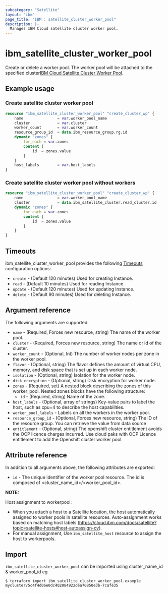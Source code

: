 ```yaml
---
subcategory: "Satellite"
layout: "ibm"
page_title: "IBM : satellite_cluster_worker_pool"
description: |-
  Manages IBM Cloud satellite cluster worker pool.
---
```


# ibm_satellite\_cluster\_worker\_pool

 Create or delete a worker pool. The worker pool will be attached to the specified cluster[IBM Cloud Satellite Cluster Worker Pool](https://cloud.ibm.com/docs/satellite?topic=openshift-satellite-clusters#satcluster-worker-pools).

## Example usage

###  Create satellite cluster worker pool

```terraform
resource "ibm_satellite_cluster_worker_pool" "create_cluster_wp" {
	name               = var.worker_pool_name
	cluster	           = var.cluster
	worker_count       = var.worker_count 
	resource_group_id  = data.ibm_resource_group.rg.id
	dynamic "zones" {
		for_each = var.zones
		content {
      		id	= zones.value
    	}
  	}
	host_labels        = var.host_labels
}	
```

###  Create satellite cluster worker pool without workers

```terraform
resource "ibm_satellite_cluster_worker_pool" "create_cluster_wp" {
	name               = var.worker_pool_name
	cluster	           = data.ibm_satellite_cluster.read_cluster.id
	dynamic "zones" {
		for_each = var.zones
		content {
      		id	= zones.value
    	}
  	}
}	
```

## Timeouts

ibm_satellite_cluster_worker_pool provides the following [Timeouts](https://www.terraform.io/docs/language/resources/syntax.html) configuration options:

* `create` - (Default 120 minutes) Used for creating Instance.
* `read`   - (Default 10 minutes) Used for reading Instance.
* `update` - (Default 120 minutes) Used for updating Instance.
* `delete` - (Default 90 minutes) Used for deleting Instance.


## Argument reference

The following arguments are supported:

* `name` - (Required, Forces new resource, string) The name of the worker pool.
* `cluster` - (Required, Forces new resource, string) The name or id of the cluster.
* `worker_count` - (Optional, Int) The number of worker nodes per zone in the worker pool.
* `flavor` - (Optional, string) The flavor defines the amount of virtual CPU, memory, and disk space that is set up in each worker node.
* `isolation` - (Optional, string) Isolation for the worker node.
* `disk_encryption` - (Optional, string) Disk encryption for worker node.
* `zones` - (Required, set) A nested block describing the zones of this worker_pool. Nested zones blocks have the following structure:
  * `id` - (Required, string) Name of the zone.
* `host_labels` - (Optional, array of strings) Key-value pairs to label the host, such as cpu=4 to describe the host capabilities.
* `worker_pool_labels` - Labels on all the workers in the worker pool.
* `resource_group_id` - (Optional, Forces new resource, string) The ID of the resource group.  You can retrieve the value from data source 
* `entitlement` - (Optional, string) The openshift cluster entitlement avoids the OCP licence charges incurred. Use cloud paks with OCP Licence entitlement to add the Openshift cluster worker pool.

 
## Attribute reference

In addition to all arguments above, the following attributes are exported:

* `id` - The unique identifier of the worker pool resource. The id is composed of \<cluster_name_id\>/\<worker_pool_id\>.<br/>

**NOTE:**

Host assignment to workerpool:

*  When you attach a host to a Satellite location, the host automatically assigned to worker pools in satellite resources.
   Auto-assignment works based on matching host labels (https://cloud.ibm.com/docs/satellite?topic=satellite-hosts#host-autoassign-ov).
*  For manual assignment, Use `ibm_satellite_host` resource to assign the host to workerpools.

## Import

`ibm_satellite_cluster_worker_pool` can be imported using cluster_name_id & worker_pool_id eg

```
$ terraform import ibm_satellite_cluster_worker_pool.example mycluster/5c4f4d06e0dc402084922dea70850e3b-7cafe35